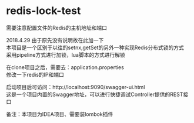 # redis-lock-test
需要注意配置文件的Redis的主机地址和端口

2018.4.29 由于原先没有说明故在此加一下<br> 
本项目是一个区别于以往的setnx,getSet的另外一种实现Redis分布式锁的方式<br> 
采用pipeline方式进行加锁，lua脚本的方式进行解锁<br> 

在clone项目之后，需要去：application.properties <br> 
修改一下redis的IP和端口<br> 

启动项目后可访问：http://localhost:9090/swagger-ui.html<br> 
这是一个项目内置的Swagger地址，可以进行快捷调试Controller提供的REST接口<br> 

备注：本项目为IDEA项目、需要装lombok插件
